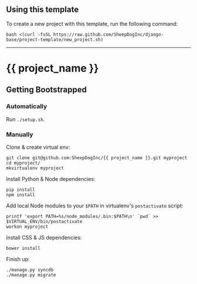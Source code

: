 ## Using this template

To create a new project with this template, run the following command:

    bash <(curl -fsSL https://raw.github.com/SheepDogInc/django-base/project-template/new_project.sh)

----------------------------------------------------------------------

# {{ project_name }}

## Getting Bootstrapped

### Automatically

Run `./setup.sh`.

### Manually

Clone & create virtual env:

    git clone git@github.com:SheepDogInc/{{ project_name }}.git myproject
    cd myproject/
    mkvirtualenv myproject

Install Python & Node dependencies:

    pip install
    npm install

Add local Node modules to your `$PATH` in virtualenv's `postactivate` script:

    printf 'export PATH=%s/node_modules/.bin:$PATH\n' `pwd` >> $VIRTUAL_ENV/bin/postactivate
    workon myproject

Install CSS & JS dependencies:

    bower install

Finish up:

    ./manage.py syncdb
    ./manage.py migrate
